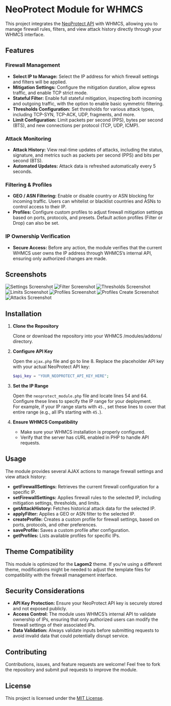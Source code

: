 # NeoProtect Module for WHMCS

This project integrates the [NeoProtect API](https://neoprotect.net) with WHMCS, allowing you to manage firewall rules, filters, and view attack history directly through your WHMCS interface.

## Features

### Firewall Management
- **Select IP to Manage:** Select the IP address for which firewall settings and filters will be applied.
- **Mitigation Settings:** Configure the mitigation duration, allow egress traffic, and enable TCP strict mode.
- **Stateful Filter:** Enable full stateful mitigation, inspecting both incoming and outgoing traffic, with the option to enable basic symmetric filtering.
- **Thresholds Configuration:** Set thresholds for various attack types, including TCP-SYN, TCP-ACK, UDP, fragments, and more.
- **Limit Configuration:** Limit packets per second (PPS), bytes per second (BTS), and new connections per protocol (TCP, UDP, ICMP).

### Attack Monitoring
- **Attack History:** View real-time updates of attacks, including the status, signature, and metrics such as packets per second (PPS) and bits per second (BTS).
- **Automated Updates:** Attack data is refreshed automatically every 5 seconds.

### Filtering & Profiles
- **GEO / ASN Filtering:** Enable or disable country or ASN blocking for incoming traffic. Users can whitelist or blacklist countries and ASNs to control access to their IP.
- **Profiles:** Configure custom profiles to adjust firewall mitigation settings based on ports, protocols, and presets. Default action profiles (Filter or Drop) can also be set.
  
### IP Ownership Verification
- **Secure Access:** Before any action, the module verifies that the current WHMCS user owns the IP address through WHMCS’s internal API, ensuring only authorized changes are made.
 
## Screenshots
![Settings Screenshot](./screenshots/settings.png)
![Filter Screenshot](./screenshots/Filter.png)
![Thresholds Screenshot](./screenshots/Thresholds.png)
![Limits Screenshot](./screenshots/Limits.png)
![Profiles Screenshot](./screenshots/profiles.png)
![Profiles Create Screenshot](./screenshots/profiles_create.png)
![Attacks Screenshot](./screenshots/attacks.png)

## Installation

1. **Clone the Repository**

   Clone or download the repository into your WHMCS /modules/addons/ directory.

2. **Configure API Key**

   Open the `ajax.php` file and go to line 8. Replace the placeholder API key with your actual NeoProtect API key:
   ```php
   $api_key = "YOUR_NEOPROTECT_API_KEY_HERE";
   ```

3. **Set the IP Range**

   Open the `neoprotect_module.php` file and locate lines 54 and 64. Configure these lines to specify the IP range for your deployment.  
   For example, if your IP range starts with `45.`, set these lines to cover that entire range (e.g., all IPs starting with `45.`).

4. **Ensure WHMCS Compatibility**

   - Make sure your WHMCS installation is properly configured.
   - Verify that the server has cURL enabled in PHP to handle API requests.

## Usage

The module provides several AJAX actions to manage firewall settings and view attack history:

- **getFirewallSettings:** Retrieves the current firewall configuration for a specific IP.
- **setFirewallSettings:** Applies firewall rules to the selected IP, including mitigation settings, thresholds, and limits.
- **getAttackHistory:** Fetches historical attack data for the selected IP.
- **applyFilter:** Applies a GEO or ASN filter to the selected IP.
- **createProfile:** Creates a custom profile for firewall settings, based on ports, protocols, and other preferences.
- **saveProfile:** Saves a custom profile after configuration.
- **getProfiles:** Lists available profiles for specific IPs.

## Theme Compatibility

This module is optimized for the **Lagom2** theme. If you're using a different theme, modifications might be needed to adjust the template files for compatibility with the firewall management interface.

## Security Considerations

- **API Key Protection:** Ensure your NeoProtect API key is securely stored and not exposed publicly.
- **Access Control:** The module uses WHMCS’s internal API to validate ownership of IPs, ensuring that only authorized users can modify the firewall settings of their associated IPs.
- **Data Validation:** Always validate inputs before submitting requests to avoid invalid data that could potentially disrupt service.

## Contributing

Contributions, issues, and feature requests are welcome! Feel free to fork the repository and submit pull requests to improve the module.

## License

This project is licensed under the [MIT License](LICENSE).
